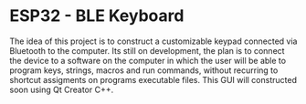 # ESP32 - BLE Keyboard

The idea of this project is to construct a customizable keypad connected via Bluetooth to the computer. Its still on development, the plan is to connect the device to a software on the computer in which the user will be able to program keys, strings, macros and run commands, without recurring to shortcut assigments on programs executable files. This GUI will constructed soon using Qt Creator C++.